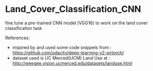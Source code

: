 # Land_Cover_Classification_CNN
fine tune a pre-trained CNN model (VGG16) to work on the land cover classification task

References:
* inspired by and used some code snippets from : https://github.com/udacity/deep-learning-v2-pytorch/
* dataset used is UC Merced(UCM) Land Use at : http://weegee.vision.ucmerced.edu/datasets/landuse.html
